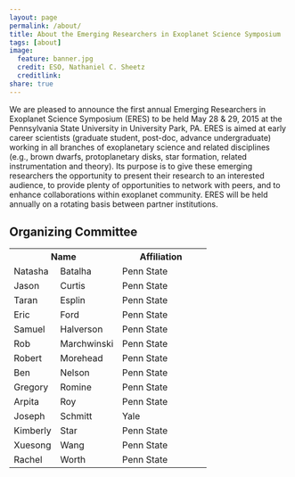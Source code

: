 ```yaml
---
layout: page
permalink: /about/
title: About the Emerging Researchers in Exoplanet Science Symposium
tags: [about]
image:
  feature: banner.jpg
  credit: ESO, Nathaniel C. Sheetz
  creditlink: 
share: true
---
```


We are pleased to announce the first annual Emerging Researchers in Exoplanet Science Symposium (ERES) to be held May 28 & 29, 2015 at the Pennsylvania State University in University Park, PA.  ERES is aimed at early career scientists (graduate student, post-doc, advance undergraduate) working in all branches of exoplanetary science and related disciplines (e.g., brown dwarfs, protoplanetary disks, star formation, related instrumentation and theory).  Its purpose is to give these emerging researchers the opportunity to present their research to an interested audience, to provide plenty of opportunities to network with peers, and to enhance collaborations within exoplanet community.  ERES will be held annually on a rotating basis between partner institutions. 

Organizing Committee
--------------------
<table style="undefined;table-layout: fixed; width: 354px"><colgroup><col style="width: 83px"><col style="width: 111px"><col style="width: 160px"></colgroup><tr><th colspan="2">Name</th><th>Affiliation&nbsp;</th></tr><tr><td>Natasha</td><td>Batalha</td><td>Penn State</td></tr><tr><td>Jason</td><td>Curtis</td><td>Penn State</td></tr><tr><td>Taran</td><td>Esplin</td><td>Penn State</td></tr><tr><td>Eric</td><td>Ford</td><td>Penn State</td></tr><tr><td>Samuel</td><td>Halverson</td><td>Penn State</td></tr><tr><td>Rob</td><td>Marchwinski</td><td>Penn State</td></tr><tr><td>Robert</td><td>Morehead</td><td>Penn State</td></tr><tr><td>Ben</td><td>Nelson</td><td>Penn State</td></tr><tr><td>Gregory</td><td>Romine</td><td>Penn State</td></tr><tr><td>Arpita</td><td>Roy</td><td>Penn State</td></tr><tr><td>Joseph</td><td>Schmitt</td><td>Yale</td></tr><tr><td>Kimberly</td><td>Star</td><td>Penn State</td></tr><tr><td>Xuesong</td><td>Wang</td><td>Penn State</td></tr><tr><td>Rachel</td><td>Worth</td><td>Penn State</td></tr></table>